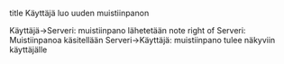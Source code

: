 title Käyttäjä luo uuden muistiinpanon

Käyttäjä->Serveri: muistiinpano lähetetään
note right of Serveri: Muistiinpanoa käsitellään
Serveri->Käyttäjä: muistiinpano tulee näkyviin käyttäjälle
